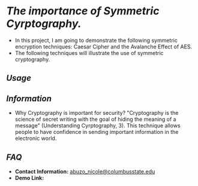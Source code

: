 # *The importance of Symmetric Cyrptography.*
* In this project, I am going to demonstrate the following symmetric encryption techniques: Caesar Cipher and the Avalanche Effect of AES. 
* The following techniques will illustrate the use of symmetric cryptography.

## *Usage*
## *Information*
* Why Cryptography is important for security?
"Cryptography is the science of secret writing with the goal of hiding the meaning of a message" (Understanding Cyrptography, 3). This technique allows people to have confidence in sending important information in the electronic world.


## *FAQ*
* **Contact Information:** abuzo_nicole@columbusstate.edu
* **Demo Link:** 


